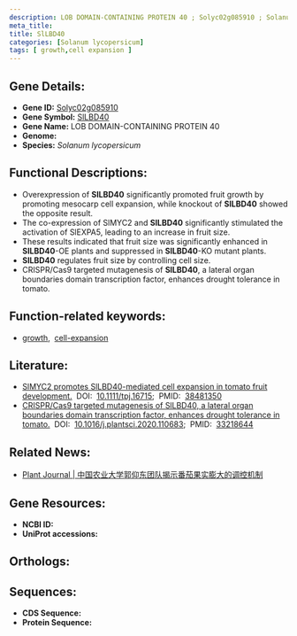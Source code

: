 ```yaml
---
description: LOB DOMAIN-CONTAINING PROTEIN 40 ; Solyc02g085910 ; Solanum lycopersicum
meta_title:
title: SlLBD40
categories: [Solanum lycopersicum]
tags: [ growth,cell expansion ]
---
```


## Gene Details:
- **Gene ID:** [Solyc02g085910]()
- **Gene Symbol:** <u>SlLBD40</u>
- **Gene Name:** LOB DOMAIN-CONTAINING PROTEIN 40
- **Genome:** []()
- **Species:** *Solanum lycopersicum*

## Functional Descriptions:
   - Overexpression of **SlLBD40** significantly promoted fruit growth by promoting mesocarp cell expansion, while knockout of **SlLBD40** showed the opposite result.
   - The co-expression of SlMYC2 and **SlLBD40** significantly stimulated the activation of SlEXPA5, leading to an increase in fruit size.
   - These results indicated that fruit size was significantly enhanced in **SlLBD40**-OE plants and suppressed in **SlLBD40**-KO mutant plants.
   - **SlLBD40** regulates fruit size by controlling cell size.
   - CRISPR/Cas9 targeted mutagenesis of **SlLBD40**, a lateral organ boundaries domain transcription factor, enhances drought tolerance in tomato.
## Function-related keywords:
   - [growth](/tags/growth/),&nbsp;&nbsp;[cell-expansion](/tags/cell-expansion/)

## Literature:
   - [SlMYC2 promotes SlLBD40-mediated cell expansion in tomato fruit development.](https://doi.org/10.1111/tpj.16715)&nbsp;&nbsp;DOI:&nbsp;&nbsp;[10.1111/tpj.16715](https://doi.org/10.1111/tpj.16715);&nbsp;&nbsp;PMID:&nbsp;&nbsp;[38481350](https://pubmed.ncbi.nlm.nih.gov/38481350/)
   - [CRISPR/Cas9 targeted mutagenesis of SlLBD40, a lateral organ boundaries domain transcription factor, enhances drought tolerance in tomato.](https://doi.org/10.1016/j.plantsci.2020.110683)&nbsp;&nbsp;DOI:&nbsp;&nbsp;[10.1016/j.plantsci.2020.110683](https://doi.org/10.1016/j.plantsci.2020.110683);&nbsp;&nbsp;PMID:&nbsp;&nbsp;[33218644](https://pubmed.ncbi.nlm.nih.gov/33218644/)

## Related News:
   - [Plant Journal | 中国农业大学郭仰东团队揭示番茄果实膨大的调控机制](https://mp.weixin.qq.com/s?__biz=MzU3ODY3MDM0NA==&mid=2247534213&idx=2&sn=d9e845aafdcc64b779bec6a45a1caa8a&chksm=fcffdb826da0817db31e659568fc25a1f13f18a0a1e0852c3aca02bc0c3b1bc835f863954b02&scene=27#wechat_redirect)

## Gene Resources:
- **NCBI ID:**  [](https://www.ncbi.nlm.nih.gov/gene/?term=)
- **UniProt accessions:**  [](https://www.uniprot.org/uniprotkb//entry)

## Orthologs:

## Sequences:
- **CDS Sequence:**
- **Protein Sequence:**
